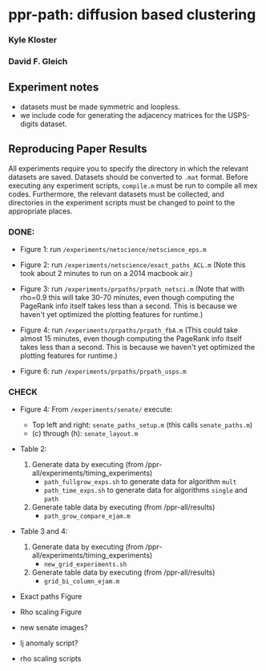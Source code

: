 
ppr-path: diffusion based clustering
=====================================

### Kyle Kloster
### David F. Gleich


Experiment notes
--------

* datasets must be made symmetric and loopless.
* we include code for generating the adjacency matrices for the USPS-digits dataset.

Reproducing Paper Results
--------
All experiments require you to specify the directory in which the relevant datasets are saved. Datasets should be converted to `.mat` format. Before executing any experiment scripts, `compile.m` must be run to compile all mex codes. Furthermore, the relevant datasets must be collected, and directories in the experiment scripts must be changed to point to the appropriate places.

### DONE:
* Figure 1: run `/experiments/netscience/netscience_eps.m`
* Figure 2: run `/experiments/netscience/exact_paths_ACL.m` (Note this took about 2 minutes to run on a 2014 macbook air.)
* Figure 3: run `/experiments/prpaths/prpath_netsci.m` (Note that with rho=0.9 this will take 30-70 minutes, even though computing the PageRank info itself takes less than a second. This is because we haven't yet optimized the plotting features for runtime.)
* Figure 4: run `/experiments/prpaths/prpath_fbA.m` (This could take almost 15 minutes, even though computing the PageRank info itself takes less than a second. This is because we haven't yet optimized the plotting features for runtime.)

* Figure 6: run `/experiments/prpaths/prpath_usps.m`

### CHECK

* Figure 4: From `/experiments/senate/` execute:
	* Top left and right: `senate_paths_setup.m` (this calls `senate_paths.m`)
	* (c) through (h): `senate_layout.m`


* Table 2:
	1. Generate data by executing (from /ppr-all/experiments/timing_experiments)
		* `path_fullgrow_exps.sh` to generate data for algorithm `mult`
		* `path_time_exps.sh` to generate data for algorithms `single` and `path`
	2. Generate table data by executing (from /ppr-all/results)
		* `path_grow_compare_ejam.m`
* Table 3 and 4:
	1. Generate data by executing (from /ppr-all/experiments/timing_experiments)
		* `new_grid_experiments.sh`
	2. Generate table data by executing (from /ppr-all/results)
		* `grid_bi_column_ejam.m`
		
		
* Exact paths Figure

* Rho scaling Figure

* new senate images?
* lj anomaly script?
* rho scaling scripts